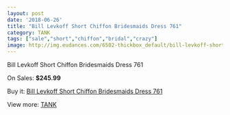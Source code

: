 ```yaml
---
layout: post
date: '2018-06-26'
title: "Bill Levkoff Short Chiffon Bridesmaids Dress 761"
category: TANK
tags: ["sale","short","chiffon","bridal","crazy"]
image: http://img.eudances.com/6502-thickbox_default/bill-levkoff-short-chiffon-bridesmaids-dress-761.jpg
---
```

Bill Levkoff Short Chiffon Bridesmaids Dress 761

On Sales: **$245.99**
<a href="https://www.eudances.com/en/tank/2379-bill-levkoff-short-chiffon-bridesmaids-dress-761.html"><amp-img layout="responsive" width="600" height="600" src="//img.eudances.com/6502-thickbox_default/bill-levkoff-short-chiffon-bridesmaids-dress-761.jpg" alt="Bill Levkoff Short Chiffon Bridesmaids Dress 761 0" /></a>
<a href="https://www.eudances.com/en/tank/2379-bill-levkoff-short-chiffon-bridesmaids-dress-761.html"><amp-img layout="responsive" width="600" height="600" src="//img.eudances.com/6503-thickbox_default/bill-levkoff-short-chiffon-bridesmaids-dress-761.jpg" alt="Bill Levkoff Short Chiffon Bridesmaids Dress 761 1" /></a>

Buy it: [Bill Levkoff Short Chiffon Bridesmaids Dress 761](https://www.eudances.com/en/tank/2379-bill-levkoff-short-chiffon-bridesmaids-dress-761.html "Bill Levkoff Short Chiffon Bridesmaids Dress 761")

View more: [TANK](https://www.eudances.com/en/28-tank "TANK")